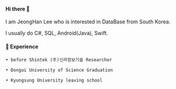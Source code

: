 
  <h4>Hi there 👋</h4>
  
  I am JeongHan Lee who is interested in DataBase from South Korea.
  
  I usually do C#, SQL, Android(Java), Swift.
  
  
  <h4>🎨 Experience</h4>
  
    • before Shintek (주)신라정보기술 Researcher
    
    • Dongui University of Science Graduation
    
    • Kyungsung University leaving school


<!--
**xian0310567/xian0310567** is a ✨ _special_ ✨ repository because its `README.md` (this file) appears on your GitHub profile.

Here are some ideas to get you started:

- 🔭 I’m currently working on ...
- 🌱 I’m currently learning ...
- 👯 I’m looking to collaborate on ...
- 🤔 I’m looking for help with ...
- 💬 Ask me about ...
- 📫 How to reach me: ...
- 😄 Pronouns: ...
- ⚡ Fun fact: ...
-->
